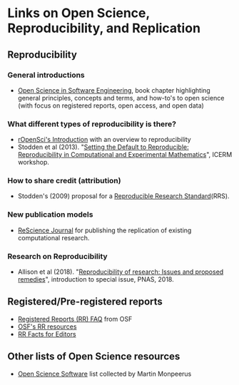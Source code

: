 # Links on Open Science, Reproducibility, and Replication

## Reproducibility

### General introductions
- [Open Science in Software Engineering](https://arxiv.org/abs/1904.06499), book chapter highlighting general principles, concepts and terms, and how-to's to open science (with focus on registered reports, open access, and open data) 

### What different types of reproducibility is there? 
- [rOpenSci's Introduction](https://ropensci.github.io/reproducibility-guide/sections/introduction/) with an overview to reproducibility
- Stodden et al (2013). "[Setting the Default to Reproducible: Reproducibility in Computational and Experimental Mathematics](http://stodden.net/icerm_report.pdf)", ICERM workshop.

### How to share credit (attribution) 
- Stodden's (2009) proposal for a [Reproducible Research Standard](https://papers.ssrn.com/sol3/papers.cfm?abstract_id=1362040)(RRS).

### New publication models
- [ReScience Journal](http://rescience.github.io/) for publishing the replication of existing computational research.

### Research on Reproducibility
- Allison et al (2018). "[Reproducibility of research: Issues and
proposed remedies](https://www.pnas.org/content/pnas/115/11/2561.full.pdf)", introduction to special issue, PNAS, 2018.

## Registered/Pre-registered reports

- [Registered Reports (RR) FAQ](https://osf.io/gha9f/) from OSF
- [OSF's RR resources](https://osf.io/gha9f/)
- [RR Facts for Editors](https://osf.io/rux9a/)

## Other lists of Open Science resources

- [Open Science Software](https://github.com/INRIA/awesome-open-science-software) list collected by Martin Monpeerus